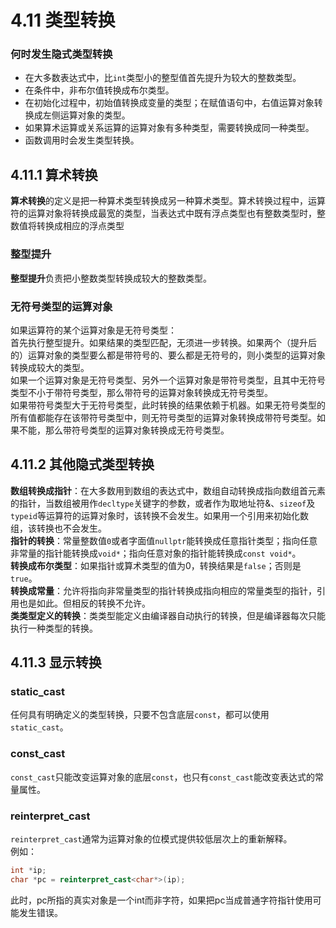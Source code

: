 # 4.11 类型转换
### 何时发生隐式类型转换
* 在大多数表达式中，比`int`类型小的整型值首先提升为较大的整数类型。
* 在条件中，非布尔值转换成布尔类型。
* 在初始化过程中，初始值转换成变量的类型；在赋值语句中，右值运算对象转换成左侧运算对象的类型。
* 如果算术运算或关系运算的运算对象有多种类型，需要转换成同一种类型。
* 函数调用时会发生类型转换。
## 4.11.1 算术转换
**算术转换**的定义是把一种算术类型转换成另一种算术类型。算术转换过程中，运算符的运算对象将转换成最宽的类型，当表达式中既有浮点类型也有整数类型时，整数值将转换成相应的浮点类型<br>
### 整型提升
**整型提升**负责把小整数类型转换成较大的整数类型。<br>
### 无符号类型的运算对象
如果运算符的某个运算对象是无符号类型：<br>
首先执行整型提升。如果结果的类型匹配，无须进一步转换。如果两个（提升后的）运算对象的类型要么都是带符号的、要么都是无符号的，则小类型的运算对象转换成较大的类型。<br>
如果一个运算对象是无符号类型、另外一个运算对象是带符号类型，且其中无符号类型不小于带符号类型，那么带符号的运算对象转换成无符号类型。<br>
如果带符号类型大于无符号类型，此时转换的结果依赖于机器。如果无符号类型的所有值都能存在该带符号类型中，则无符号类型的运算对象转换成带符号类型。如果不能，那么带符号类型的运算对象转换成无符号类型。<br>
## 4.11.2 其他隐式类型转换
**数组转换成指针**：在大多数用到数组的表达式中，数组自动转换成指向数组首元素的指针，当数组被用作`decltype`关键字的参数，或者作为取地址符&、`sizeof`及`typeid`等运算符的运算对象时，该转换不会发生。如果用一个引用来初始化数组，该转换也不会发生。<br>
**指针的转换**：常量整数值`0`或者字面值`nullptr`能转换成任意指针类型；指向任意非常量的指针能转换成`void*`；指向任意对象的指针能转换成`const void*`。<br>
**转换成布尔类型**：如果指针或算术类型的值为0，转换结果是`false`；否则是`true`。<br>
**转换成常量**：允许将指向非常量类型的指针转换成指向相应的常量类型的指针，引用也是如此。但相反的转换不允许。<br>
**类类型定义的转换**：类类型能定义由编译器自动执行的转换，但是编译器每次只能执行一种类型的转换。<br>
## 4.11.3 显示转换
### static_cast
任何具有明确定义的类型转换，只要不包含底层`const`，都可以使用`static_cast`。<br>
### const_cast
`const_cast`只能改变运算对象的底层`const`，也只有`const_cast`能改变表达式的常量属性。<br>
### reinterpret_cast
`reinterpret_cast`通常为运算对象的位模式提供较低层次上的重新解释。<br>
例如：
```c++
int *ip;
char *pc = reinterpret_cast<char*>(ip);
```
此时，pc所指的真实对象是一个int而非字符，如果把pc当成普通字符指针使用可能发生错误。<br>